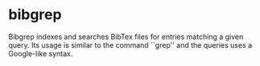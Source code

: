 bibgrep
=======

Bibgrep indexes and searches BibTex files for entries matching a given query. Its usage is similar to the command ``grep'' and the queries uses a Google-like syntax.
